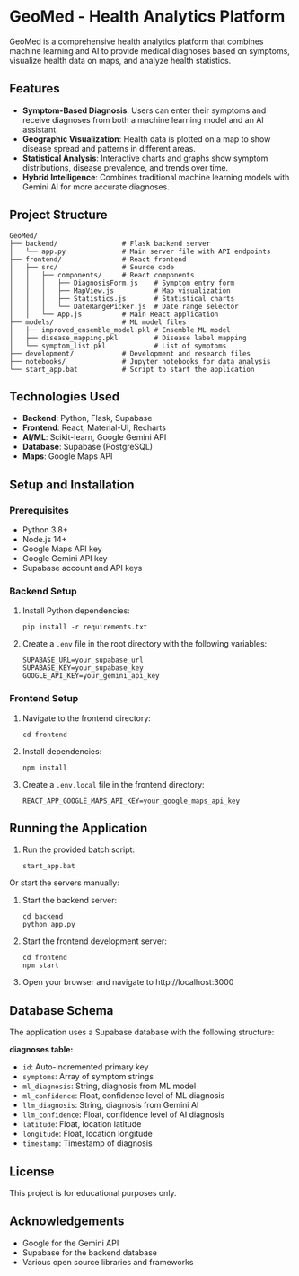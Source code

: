 # GeoMed - Health Analytics Platform

GeoMed is a comprehensive health analytics platform that combines machine learning and AI to provide medical diagnoses based on symptoms, visualize health data on maps, and analyze health statistics.

## Features

- **Symptom-Based Diagnosis**: Users can enter their symptoms and receive diagnoses from both a machine learning model and an AI assistant.
- **Geographic Visualization**: Health data is plotted on a map to show disease spread and patterns in different areas.
- **Statistical Analysis**: Interactive charts and graphs show symptom distributions, disease prevalence, and trends over time.
- **Hybrid Intelligence**: Combines traditional machine learning models with Gemini AI for more accurate diagnoses.

## Project Structure

```
GeoMed/
├── backend/                # Flask backend server
│   └── app.py              # Main server file with API endpoints
├── frontend/               # React frontend
│   ├── src/                # Source code
│   │   ├── components/     # React components
│   │   │   ├── DiagnosisForm.js    # Symptom entry form
│   │   │   ├── MapView.js          # Map visualization
│   │   │   ├── Statistics.js       # Statistical charts
│   │   │   └── DateRangePicker.js  # Date range selector
│   │   └── App.js          # Main React application
├── models/                 # ML model files
│   ├── improved_ensemble_model.pkl # Ensemble ML model
│   ├── disease_mapping.pkl         # Disease label mapping
│   └── symptom_list.pkl            # List of symptoms
├── development/            # Development and research files
├── notebooks/              # Jupyter notebooks for data analysis
└── start_app.bat           # Script to start the application
```

## Technologies Used

- **Backend**: Python, Flask, Supabase
- **Frontend**: React, Material-UI, Recharts
- **AI/ML**: Scikit-learn, Google Gemini API
- **Database**: Supabase (PostgreSQL)
- **Maps**: Google Maps API

## Setup and Installation

### Prerequisites

- Python 3.8+
- Node.js 14+
- Google Maps API key
- Google Gemini API key
- Supabase account and API keys

### Backend Setup

1. Install Python dependencies:
   ```
   pip install -r requirements.txt
   ```

2. Create a `.env` file in the root directory with the following variables:
   ```
   SUPABASE_URL=your_supabase_url
   SUPABASE_KEY=your_supabase_key
   GOOGLE_API_KEY=your_gemini_api_key
   ```

### Frontend Setup

1. Navigate to the frontend directory:
   ```
   cd frontend
   ```

2. Install dependencies:
   ```
   npm install
   ```

3. Create a `.env.local` file in the frontend directory:
   ```
   REACT_APP_GOOGLE_MAPS_API_KEY=your_google_maps_api_key
   ```

## Running the Application

1. Run the provided batch script:
   ```
   start_app.bat
   ```

Or start the servers manually:

1. Start the backend server:
   ```
   cd backend
   python app.py
   ```

2. Start the frontend development server:
   ```
   cd frontend
   npm start
   ```

3. Open your browser and navigate to http://localhost:3000

## Database Schema

The application uses a Supabase database with the following structure:

**diagnoses table:**
- `id`: Auto-incremented primary key
- `symptoms`: Array of symptom strings
- `ml_diagnosis`: String, diagnosis from ML model
- `ml_confidence`: Float, confidence level of ML diagnosis
- `llm_diagnosis`: String, diagnosis from Gemini AI
- `llm_confidence`: Float, confidence level of AI diagnosis
- `latitude`: Float, location latitude
- `longitude`: Float, location longitude
- `timestamp`: Timestamp of diagnosis

## License

This project is for educational purposes only.

## Acknowledgements

- Google for the Gemini API
- Supabase for the backend database
- Various open source libraries and frameworks

